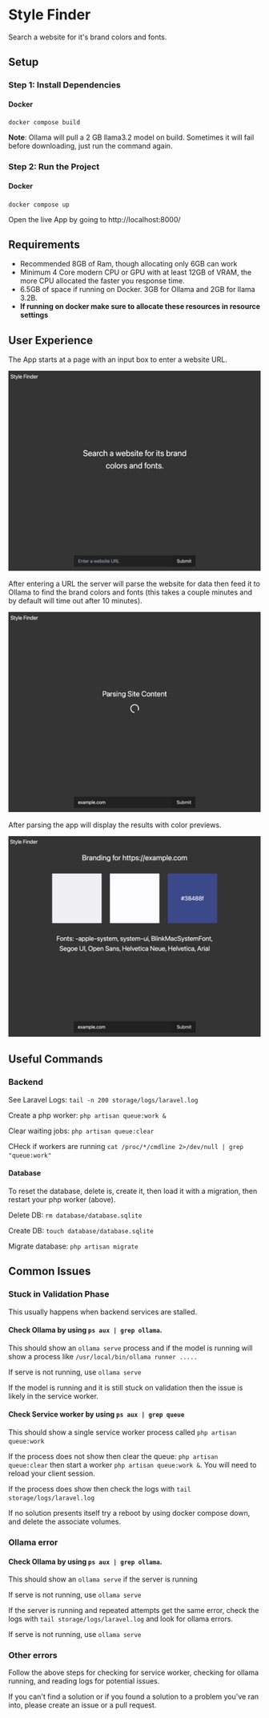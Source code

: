 # Style Finder

Search a website for it's brand colors and fonts.

## Setup

### Step 1: Install Dependencies

#### Docker

`docker compose build`

**Note**: Ollama will pull a 2 GB llama3.2 model on build. Sometimes it will fail before downloading, just run the command again.

### Step 2: Run the Project

#### Docker

`docker compose up`

Open the live App by going to http://localhost:8000/

## Requirements

-   Recommended 8GB of Ram, though allocating only 6GB can work
-   Minimum 4 Core modern CPU or GPU with at least 12GB of VRAM, the more CPU allocated the faster you response time.
-   6.5GB of space if running on Docker. 3GB for Ollama and 2GB for llama 3.2B.
-   **If running on docker make sure to allocate these resources in resource settings**

## User Experience

The App starts at a page with an input box to enter a website URL.

![Start Screen](./docs/assets/stylefinder_start.png)

After entering a URL the server will parse the website for data then feed it to Ollama to find the brand colors and fonts (this takes a couple minutes and by default will time out after 10 minutes).

![Parsing Screen](./docs/assets/stylefinder_parsing.png)

After parsing the app will display the results with color previews.

![Results Screen](./docs/assets/stylefinder_results.png)

## Useful Commands

### Backend

See Laravel Logs: `tail -n 200 storage/logs/laravel.log`

Create a php worker: `php artisan queue:work &`

Clear waiting jobs: `php artisan queue:clear`

CHeck if workers are running `cat /proc/*/cmdline 2>/dev/null | grep "queue:work"`


#### Database
To reset the database, delete is, create it, then load it with a migration, then restart your php worker (above).

Delete DB: `rm database/database.sqlite`

Create DB: `touch database/database.sqlite`

Migrate database: `php artisan migrate`

## Common Issues

### Stuck in Validation Phase
This usually happens when backend services are stalled. 

#### Check Ollama by using `ps aux | grep ollama`. 
This should show an `ollama serve` process and if the model is running will show a process like `/usr/local/bin/ollama runner .....`

If serve is not running, use `ollama serve`

If the model is running and it is still stuck on validation then the issue is likely in the service worker.

#### Check Service worker by using `ps aux | grep queue`
This should show a single service worker process called `php artisan queue:work`

If the process does not show then clear the queue: `php artisan queue:clear` then start a worker `php artisan queue:work &`. You will need to reload your client session.

If the process does show then check the logs with `tail storage/logs/laravel.log`

If no solution presents itself try a reboot by using docker compose down, and delete the associate volumes.

### Ollama error
#### Check Ollama by using `ps aux | grep ollama`. 
This should show an `ollama serve` if the server is running

If serve is not running, use `ollama serve`

If the server is running and repeated attempts get the same error, check the logs with
`tail storage/logs/laravel.log` and look for ollama errors.

If serve is not running, use `ollama serve`

### Other errors
Follow the above steps for checking for service worker, checking for ollama running, and reading logs for potential issues. 

If you can't find a solution or if you found a solution to a problem you've ran into, please create an issue or a pull request.